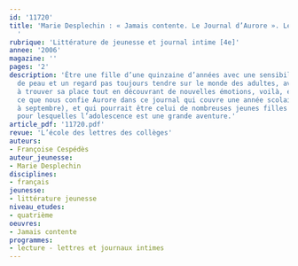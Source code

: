 ```yaml
---
id: '11720'
title: 'Marie Desplechin : « Jamais contente. Le Journal d’Aurore ». Lecture cursive
  '
rubrique: 'Littérature de jeunesse et journal intime [4e]'
annee: '2006'
magazine: ''
pages: '2'
description: 'Être une fille d’une quinzaine d’années avec une sensibilité à fleur
  de peau et un regard pas toujours tendre sur le monde des adultes, avoir du mal
  à trouver sa place tout en découvrant de nouvelles émotions, voilà, entre autres,
  ce que nous confie Aurore dans ce journal qui couvre une année scolaire (d’octobre
  à septembre), et qui pourrait être celui de nombreuses jeunes filles d’aujourd’hui,
  pour lesquelles l’adolescence est une grande aventure.'
article_pdf: '11720.pdf'
revue: 'L’école des lettres des collèges'
auteurs:
- Françoise Cespédès
auteur_jeunesse:
- Marie Desplechin
disciplines:
- français
jeunesse:
- littérature jeunesse
niveau_etudes:
- quatrième
oeuvres:
- Jamais contente
programmes:
- lecture - lettres et journaux intimes
---
```

